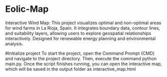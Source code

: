 # Eolic-Map
Interactive Wind Map: This project visualizes optimal and non-optimal areas for wind farms in La Rioja, Spain. It integrates boundary data, contour lines, and suitability layers, allowing users to explore geospatial relationships interactively. Designed for renewable energy planning and environmental analysis.

#Initialize project
To start the project, open the Command Prompt (CMD) and navigate to the project directory. Then, execute the command python main.py.
Once the script finishes running, you can open the interactive map, which will be saved in the output folder as interactive_map.html

